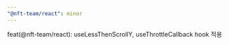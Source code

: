 ```yaml
---
"@nft-team/react": minor
---
```


feat(@nft-team/react): useLessThenScrollY, useThrottleCallback hook 적용
